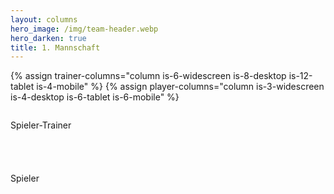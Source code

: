 ```yaml
---
layout: columns
hero_image: /img/team-header.webp
hero_darken: true
title: 1. Mannschaft
---
```


{% assign trainer-columns="column is-6-widescreen is-8-desktop is-12-tablet is-4-mobile" %}
{% assign player-columns="column is-3-widescreen is-4-desktop is-6-tablet is-6-mobile" %}


<div class="column is-4" markdown="0">
  <div class="columns is-multiline is-flex centered-on-desktop">
    <div class="column is-12" style="flex: none; width: 100%">
      <p class="title is-3 has-text-centered" style="white-space: nowrap">Spieler-Trainer</p>
    </div>
    <div class="{{trainer-columns}}">
      {% include player-profile-card.html playerId="linda0-0" background=site.theme_color %}
    </div>
    <div class="{{trainer-columns}}">
      {% include player-profile-card.html playerId="jill0-0" background=site.theme_color %}
    </div>
    <div class="{{trainer-columns}}">
      {% include player-profile-card.html playerId="sven0-0" background=site.theme_color %}
    </div>
  </div>
</div>
<div class="column is-8">
  <div class="columns is-multiline is-flex">
    <div class="column is-12" style="flex: none; width: 100%">
      <p class="title is-3 has-text-centered">Spieler</p>
    </div>
    {% assign ersteMannschaft = "richard0-0,jana0-0,johannes0-0,anna0-0,philippe0-0,yannik0-0,jakobus0-0,robin0-0,heiko0-0,mike0-0,sven1-0,patrick0-0" | split: ',' %}
    {% for playerId in ersteMannschaft %}
      <div class="{{player-columns}}">
        {% include player-profile-card.html playerId=playerId %}
      </div>
    {% endfor %}
  </div>
</div>



